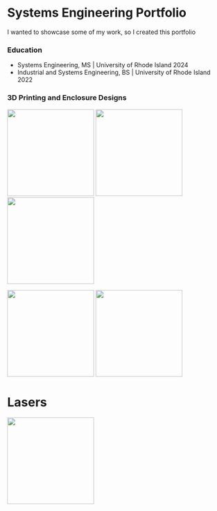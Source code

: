 # Systems Engineering Portfolio

I wanted to showcase some of my work, so I created this portfolio

### Education
* Systems Engineering, MS | University of Rhode Island 2024
* Industrial and Systems Engineering, BS | University of Rhode Island 2022


### 3D Printing and Enclosure Designs
<img src="images/ardu_case.png" height=200>  <img src="images/ardu_case_populated.png" height=200> <img src="images/ardu_case_detail.png" height=200>

<img src="images/assembly_line_controller_nocase.png" height=200> <img src="images/assembly_line_case.png" height=200>

# Lasers
<img src="images/profiler.png" height=200>
